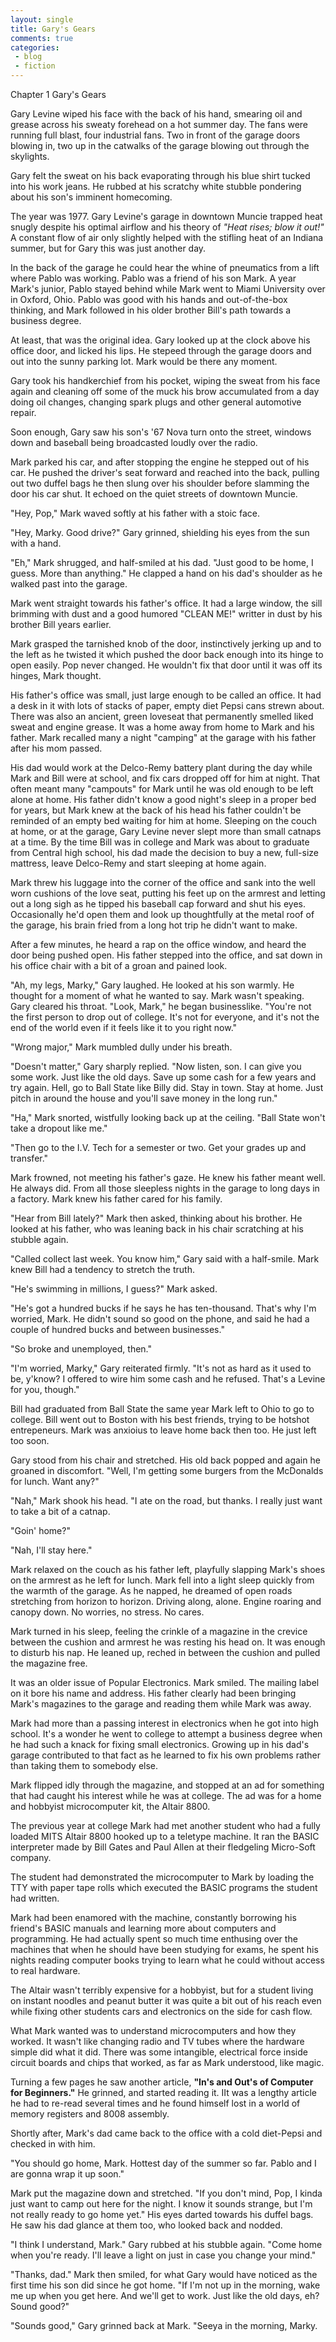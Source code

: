 ```yaml
---
layout: single
title: Gary's Gears
comments: true
categories:
 - blog
 - fiction
---
```


Chapter 1
Gary's Gears

Gary Levine wiped his face with the back of his hand, smearing oil and grease across his sweaty forehead on a hot summer day. The fans were running full blast, four industrial fans. Two in front of the garage doors blowing in, two up in the catwalks of the garage blowing out through the skylights.

Gary felt the sweat on his back evaporating through his blue shirt tucked into his work jeans. He rubbed at his scratchy white stubble pondering about his son's imminent homecoming.

The year was 1977. Gary Levine's garage in downtown Muncie trapped heat snugly despite his optimal airflow and his theory of *"Heat rises; blow it out!"* A constant flow of air only slightly helped with the stifling heat of an Indiana summer, but for Gary this was just another day.

In the back of the garage he could hear the whine of pneumatics from a lift where Pablo was working. Pablo was a friend of his son Mark. A year Mark's junior, Pablo stayed behind while Mark went to Miami University over in Oxford, Ohio. Pablo was good with his hands and out-of-the-box thinking, and Mark followed in his older brother Bill's path towards a business degree.

At least, that was the original idea. Gary looked up at the clock above his office door, and licked his lips. He stepeed through the garage doors and out into the sunny parking lot. Mark would be there any moment.

Gary took his handkerchief from his pocket, wiping the sweat from his face again and cleaning off some of the muck his brow accumulated from a day doing oil changes, changing spark plugs and other general automotive repair.

Soon enough, Gary saw his son's '67 Nova turn onto the street, windows down and baseball being broadcasted loudly over the radio.

Mark parked his car, and after stopping the engine he stepped out of his car. He pushed the driver's seat forward and reached into the back, pulling out two duffel bags he then slung over his shoulder before slamming the door his car shut. It echoed on the quiet streets of downtown Muncie.

"Hey, Pop," Mark waved softly at his father with a stoic face.

"Hey, Marky. Good drive?" Gary grinned, shielding his eyes from the sun with a hand.

"Eh," Mark shrugged, and half-smiled at his dad. "Just good to be home, I guess. More than anything." He clapped a hand on his dad's shoulder as he walked past into the garage.

Mark went straight towards his father's office. It had a large window, the sill brimming with dust and a good humored "CLEAN ME!" writter in dust by his brother Bill years earlier.

Mark grasped the tarnished knob of the door, instinctively jerking up and to the left as he twisted it which pushed the door back enough into its hinge to open easily. Pop never changed. He wouldn't fix that door until it was off its hinges, Mark thought.

His father's office was small, just large enough to be called an office. It had a desk in it with lots of stacks of paper, empty diet Pepsi cans strewn about. There was also an ancient, green loveseat that permanently smelled liked sweat and engine grease. It was a home away from home to Mark and his father. Mark recalled many a night "camping" at the garage with his father after his mom passed.

His dad would work at the Delco-Remy battery plant during the day while Mark and Bill were at school, and fix cars dropped off for him at night. That often meant many "campouts" for Mark until he was old enough to be left alone at home. His father didn't know a good night's sleep in a proper bed for years, but Mark knew at the back of his head his father couldn't be reminded of an empty bed waiting for him at home. Sleeping on the couch at home, or at the garage, Gary Levine never slept more than small catnaps at a time. By the time Bill was in college and Mark was about to graduate from Central high school, his dad made the decision to buy a new, full-size mattress, leave Delco-Remy and start sleeping at home again.

Mark threw his luggage into the corner of the office and sank into the well worn cushions of the love seat, putting his feet up on the armrest and letting out a long sigh as he tipped his baseball cap forward and shut his eyes. Occasionally he'd open them and look up thoughtfully at the metal roof of the garage, his brain fried from a long hot trip he didn't want to make.

After a few minutes, he heard a rap on the office window, and heard the door being pushed open. His father stepped into the office, and sat down in his office chair with a bit of a groan and pained look.

"Ah, my legs, Marky," Gary laughed. He looked at his son warmly. He thought for a moment of what he wanted to say. Mark wasn't speaking. Gary cleared his throat. "Look, Mark," he began businesslike. "You're not the first person to drop out of college. It's not for everyone, and it's not the end of the world even if it feels like it to you right now."

"Wrong major," Mark mumbled dully under his breath.

"Doesn't matter," Gary sharply replied. "Now listen, son. I can give you some work. Just like the old days. Save up some cash for a few years and try again. Hell, go to Ball State like Billy did. Stay in town. Stay at home. Just pitch in around the house and you'll save money in the long run."

"Ha," Mark snorted, wistfully looking back up at the ceiling. "Ball State won't take a dropout like me."

"Then go to the I.V. Tech for a semester or two. Get your grades up and transfer."

Mark frowned, not meeting his father's gaze. He knew his father meant well. He always did. From all those sleepless nights in the garage to long days in a factory. Mark knew his father cared for his family.

"Hear from Bill lately?" Mark then asked, thinking about his brother. He looked at his father, who was leaning back in his chair scratching at his stubble again.

"Called collect last week. You know him," Gary said with a half-smile. Mark knew Bill had a tendency to stretch the truth.

"He's swimming in millions, I guess?" Mark asked.

"He's got a hundred bucks if he says he has ten-thousand. That's why I'm worried, Mark. He didn't sound so good on the phone, and said he had a couple of hundred bucks and between businesses."

"So broke and unemployed, then."

"I'm worried, Marky," Gary reiterated firmly. "It's not as hard as it used to be, y'know? I offered to wire him some cash and he refused. That's a Levine for you, though."

Bill had graduated from Ball State the same year Mark left to Ohio to go to college. Bill went out to Boston with his best friends, trying to be hotshot entrepeneurs. Mark was anxioius to leave home back then too. He just left too soon.

Gary stood from his chair and stretched. His old back popped and again he groaned in discomfort. "Well, I'm getting some burgers from the McDonalds for lunch. Want any?"

"Nah," Mark shook his head. "I ate on the road, but thanks. I really just want to take a bit of a catnap.

"Goin' home?"

"Nah, I'll stay here."

Mark relaxed on the couch as his father left, playfully slapping Mark's shoes on the armrest as he left for lunch. Mark fell into a light sleep quickly from the warmth of the garage. As he napped, he dreamed of open roads stretching from horizon to horizon. Driving along, alone. Engine roaring and canopy down. No worries, no stress. No cares.

Mark turned in his sleep, feeling the crinkle of a magazine in the crevice between the cushion and armrest he was resting his head on. It was enough to disturb his nap. He leaned up, reched in between the cushion and pulled the magazine free.

It was an older issue of Popular Electronics. Mark smiled. The mailing label on it bore his name and address. His father clearly had been bringing Mark's magazines to the garage and reading them while Mark was away.

Mark had more than a passing interest in electronics when he got into high school. It's a wonder he went to college to attempt a business degree when he had such a knack for fixing small electronics. Growing up in his dad's garage contributed to that fact as he learned to fix his own problems rather than taking them to somebody else.

Mark flipped idly through the magazine, and stopped at an ad for something that had caught his interest while he was at college. The ad was for a home and hobbyist microcomputer kit, the Altair 8800.

The previous year at college Mark had met another student who had a fully loaded MITS Altair 8800 hooked up to a teletype machine. It ran the BASIC interpreter made by Bill Gates and Paul Allen at their fledgeling Micro-Soft company.

The student had demonstrated the microcomputer to Mark by loading the TTY with paper tape rolls which executed the BASIC programs the student had written.

Mark had been enamored with the machine, constantly borrowing his friend's BASIC manuals and learning more about computers and programming. He had actually spent so much time enthusing over the machines that when he should have been studying for exams, he spent his nights reading computer books trying to learn what he could without access to real hardware.

The Altair wasn't terribly expensive for a hobbyist, but for a student living on instant noodles and peanut butter it was quite a bit out of his reach even while fixing other students cars and electronics on the side for cash flow.

What Mark wanted was to understand microcomputers and how they worked. It wasn't like changing radio and TV tubes where the hardware simple did what it did. There was some intangible, electrical force inside circuit boards and chips that worked, as far as Mark understood, like magic.

Turning a few pages he saw another article, **"In's and Out's of Computer for Beginners."** He grinned, and started reading it. IIt was a lengthy article he had to re-read several times and he found himself lost in a world of memory registers and 8008 assembly.

Shortly after, Mark's dad came back to the office with a cold diet-Pepsi and checked in with him.

"You should go home, Mark. Hottest day of the summer so far. Pablo and I are gonna wrap it up soon."

Mark put the magazine down and stretched. "If you don't mind, Pop, I kinda just want to camp out here for the night. I know it sounds strange, but I'm not really ready to go home yet." His eyes darted towards his duffel bags. He saw his dad glance at them too, who looked back and nodded.

"I think I understand, Mark." Gary rubbed at his stubble again. "Come home when you're ready. I'll leave a light on just in case you change your mind."

"Thanks, dad." Mark then smiled, for what Gary would have noticed as the first time his son did since he got home. "If I'm not up in the morning, wake me up when you get here. And we'll get to work. Just like the old days, eh? Sound good?"

"Sounds good," Gary grinned back at Mark. "Seeya in the morning, Marky.
